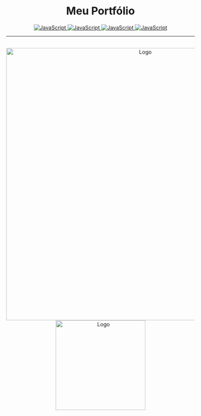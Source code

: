 <h1 align="center">	
    Meu Portfólio
</h1>

<div>
    <p align="center">
    <a href="#">
        <img src="https://img.shields.io/badge/-Html5-%23FF0000?style=for-the-badge&logo=html5&logoColor=white" alt="JavaScript">
    </a>
    <a href="#">
        <img src="https://img.shields.io/badge/-Css3-%234E6EFF?style=for-the-badge&logo=css3&logoColor=white" alt="JavaScript">
    </a>
    <a href="#">
        <img src="https://img.shields.io/badge/-JavaScript-%23F6FF00?style=for-the-badge&logo=javascript&logoColor=black" alt="JavaScript">
    </a>
    <a href="#">
        <img src="https://img.shields.io/badge/-Bootstrap-%236100FF?style=for-the-badge&logo=bootstrap&logoColor=white" alt="JavaScript">
    </a>
    </p>
</div>

---

<br>

<div align='center'>
    <a href='https://www.imagemhost.com.br/images/2022/12/19/note.png'><img src="https://www.imagemhost.com.br/images/2022/12/19/note.png"  alt="Logo"  width="728"></a> 
    <a href='https://i.ibb.co/cCd0MCr/celular.png'><img src="https://i.ibb.co/cCd0MCr/celular.png"  alt="Logo"  width="240"></a>
  
</div>
